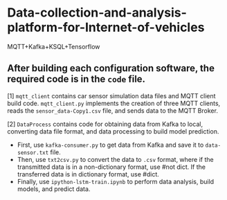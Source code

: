 # Data-collection-and-analysis-platform-for-Internet-of-vehicles
MQTT+Kafka+KSQL+Tensorflow

## After building each configuration software, the required code is in the `code` file.

[1] `mqtt_client` contains car sensor simulation data files and MQTT client build code.
`mqtt_client.py` implements the creation of three MQTT clients, reads the `sensor_data-Copy1.csv` file, and sends data to the MQTT Broker.

[2] `DataProcess` contains code for obtaining data from Kafka to local, converting data file format, and data processing to build model prediction.

* First, use `kafka-consumer.py` to get data from Kafka and save it to `data-sensor.txt` file.
* Then, use `txt2csv.py` to convert the data to `.csv` format, where if the transmitted data is in a non-dictionary format, use #not dict. If the transferred data is in dictionary format, use #dict.
* Finally, use `ipython-lstm-train.ipynb` to perform data analysis, build models, and predict data.

